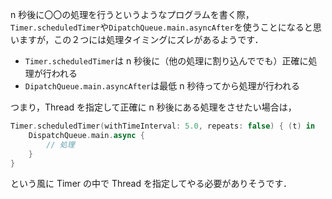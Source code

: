 <!-- title:Swift：Timer.scheduledTimerとDipatchQueue.main.asyncAfterの細かい違い -->

n 秒後に〇〇の処理を行うというようなプログラムを書く際，`Timer.scheduledTimer`や`DipatchQueue.main.asyncAfter`を使うことになると思いますが，この２つには処理タイミングにズレがあるようです．

- `Timer.scheduledTimer`は n 秒後に（他の処理に割り込んででも）正確に処理が行われる
- `DipatchQueue.main.asyncAfter`は最低 n 秒待ってから処理が行われる

つまり，Thread を指定して正確に n 秒後にある処理をさせたい場合は，

```swift
Timer.scheduledTimer(withTimeInterval: 5.0, repeats: false) { (t) in
    DispatchQueue.main.async {
        // 処理
    }
}
```

という風に Timer の中で Thread を指定してやる必要がありそうです．

